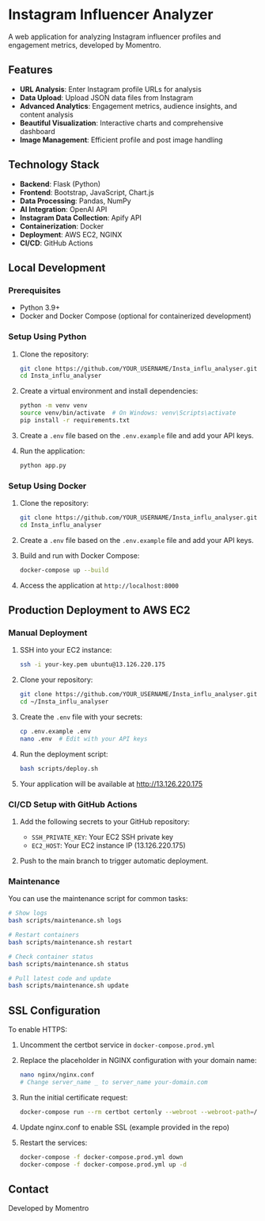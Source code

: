 # Instagram Influencer Analyzer

A web application for analyzing Instagram influencer profiles and engagement metrics, developed by Momentro.

## Features

- **URL Analysis**: Enter Instagram profile URLs for analysis
- **Data Upload**: Upload JSON data files from Instagram
- **Advanced Analytics**: Engagement metrics, audience insights, and content analysis
- **Beautiful Visualization**: Interactive charts and comprehensive dashboard
- **Image Management**: Efficient profile and post image handling

## Technology Stack

- **Backend**: Flask (Python)
- **Frontend**: Bootstrap, JavaScript, Chart.js
- **Data Processing**: Pandas, NumPy
- **AI Integration**: OpenAI API
- **Instagram Data Collection**: Apify API
- **Containerization**: Docker
- **Deployment**: AWS EC2, NGINX
- **CI/CD**: GitHub Actions

## Local Development

### Prerequisites

- Python 3.9+
- Docker and Docker Compose (optional for containerized development)

### Setup Using Python

1. Clone the repository:
   ```bash
   git clone https://github.com/YOUR_USERNAME/Insta_influ_analyser.git
   cd Insta_influ_analyser
   ```

2. Create a virtual environment and install dependencies:
   ```bash
   python -m venv venv
   source venv/bin/activate  # On Windows: venv\Scripts\activate
   pip install -r requirements.txt
   ```

3. Create a `.env` file based on the `.env.example` file and add your API keys.

4. Run the application:
   ```bash
   python app.py
   ```

### Setup Using Docker

1. Clone the repository:
   ```bash
   git clone https://github.com/YOUR_USERNAME/Insta_influ_analyser.git
   cd Insta_influ_analyser
   ```

2. Create a `.env` file based on the `.env.example` file and add your API keys.

3. Build and run with Docker Compose:
   ```bash
   docker-compose up --build
   ```

4. Access the application at `http://localhost:8000`

## Production Deployment to AWS EC2

### Manual Deployment

1. SSH into your EC2 instance:
   ```bash
   ssh -i your-key.pem ubuntu@13.126.220.175
   ```

2. Clone your repository:
   ```bash
   git clone https://github.com/YOUR_USERNAME/Insta_influ_analyser.git ~/Insta_influ_analyser
   cd ~/Insta_influ_analyser
   ```

3. Create the `.env` file with your secrets:
   ```bash
   cp .env.example .env
   nano .env  # Edit with your API keys
   ```

4. Run the deployment script:
   ```bash
   bash scripts/deploy.sh
   ```

5. Your application will be available at http://13.126.220.175

### CI/CD Setup with GitHub Actions

1. Add the following secrets to your GitHub repository:
   - `SSH_PRIVATE_KEY`: Your EC2 SSH private key
   - `EC2_HOST`: Your EC2 instance IP (13.126.220.175)

2. Push to the main branch to trigger automatic deployment.

### Maintenance

You can use the maintenance script for common tasks:
```bash
# Show logs
bash scripts/maintenance.sh logs

# Restart containers
bash scripts/maintenance.sh restart

# Check container status
bash scripts/maintenance.sh status

# Pull latest code and update
bash scripts/maintenance.sh update
```

## SSL Configuration

To enable HTTPS:

1. Uncomment the certbot service in `docker-compose.prod.yml`

2. Replace the placeholder in NGINX configuration with your domain name:
   ```bash
   nano nginx/nginx.conf
   # Change server_name _ to server_name your-domain.com
   ```

3. Run the initial certificate request:
   ```bash
   docker-compose run --rm certbot certonly --webroot --webroot-path=/var/www/certbot -d your-domain.com
   ```

4. Update nginx.conf to enable SSL (example provided in the repo)

5. Restart the services:
   ```bash
   docker-compose -f docker-compose.prod.yml down
   docker-compose -f docker-compose.prod.yml up -d
   ```

## Contact

Developed by Momentro 
